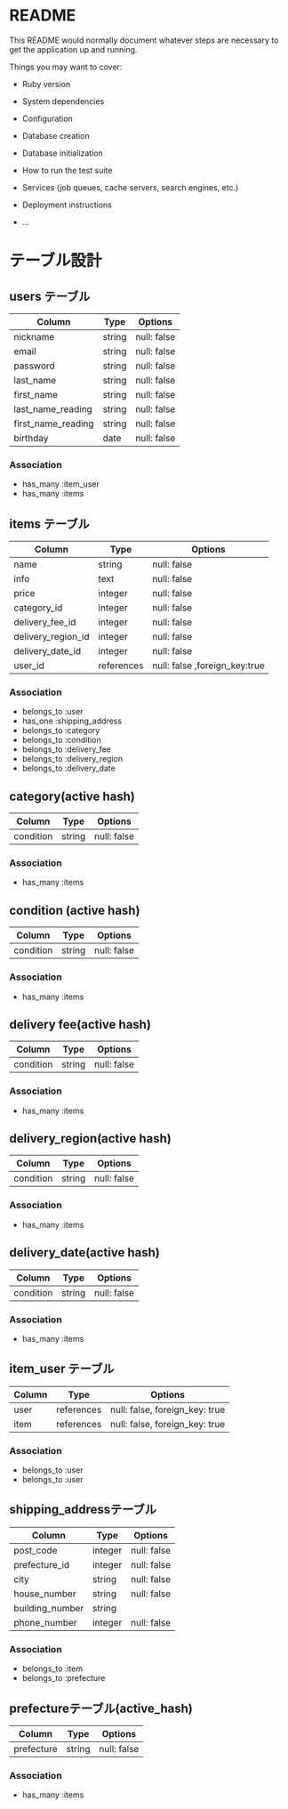 # README

This README would normally document whatever steps are necessary to get the
application up and running.

Things you may want to cover:

* Ruby version

* System dependencies

* Configuration

* Database creation

* Database initialization

* How to run the test suite

* Services (job queues, cache servers, search engines, etc.)

* Deployment instructions

* ...

# テーブル設計

## users テーブル

| Column               | Type   | Options     |
| --------             | ------ | ----------- |
| nickname             | string | null: false |
| email                | string | null: false |
| password             | string | null: false |
| last_name            | string | null: false |
| first_name           | string | null: false |
| last_name_reading    | string | null: false |
| first_name_reading   | string | null: false |
| birthday             | date   | null: false |

### Association

- has_many :item_user
- has_many :items


## items テーブル

| Column              | Type        | Options                       |
| --------            | ------      | ---------------               |
| name                | string      | null: false                   |
| info                | text        | null: false                   |
| price               | integer     | null: false                   |
| category_id         | integer     | null: false                   |
| delivery_fee_id     | integer     | null: false                   |
| delivery_region_id  | integer     | null: false                   |
| delivery_date_id    | integer     | null: false                   |
| user_id             | references  | null: false ,foreign_key:true |


### Association

- belongs_to :user
- has_one    :shipping_address
- belongs_to :category
- belongs_to :condition
- belongs_to :delivery_fee
- belongs_to :delivery_region
- belongs_to :delivery_date


##  category(active hash)

| Column     | Type        | Options                      |
| --------   | ------      | ---------------              |
| condition  | string      | null: false                  |

### Association

- has_many :items


## condition (active hash)

| Column     | Type        | Options                      |
| --------   | ------      | ---------------              |
| condition  | string      | null: false                  |

### Association

- has_many :items


##  delivery fee(active hash)

| Column     | Type        | Options                      |
| --------   | ------      | ---------------              |
| condition  | string      | null: false                  |

### Association

- has_many :items


##  delivery_region(active hash)

| Column     | Type        | Options                      |
| --------   | ------      | ---------------              |
| condition  | string      | null: false                  |

### Association

- has_many :items


##  delivery_date(active hash)

| Column     | Type        | Options                      |
| --------   | ------      | ---------------              |
| condition  | string      | null: false                  |

### Association

- has_many :items


## item_user テーブル

| Column  | Type       | Options                        |
| ------  | ---------- | ------------------------------ |
| user    | references | null: false, foreign_key: true |
| item    | references | null: false, foreign_key: true |

### Association

- belongs_to :user
- belongs_to :user

##  shipping_addressテーブル

| Column            | Type       | Options     |
| -------           | ---------- | ------------|
| post_code         | integer    | null: false |
| prefecture_id     | integer    | null: false |
| city              | string     | null: false |
| house_number      | string     | null: false |
| building_number   | string     |             |
| phone_number      | integer    | null: false |

### Association

- belongs_to :item
- belongs_to :prefecture


##  prefectureテーブル(active_hash)

| Column            | Type       | Options     |
| -------           | ---------- | ------------|
| prefecture        | string     | null: false |

### Association

- has_many :items